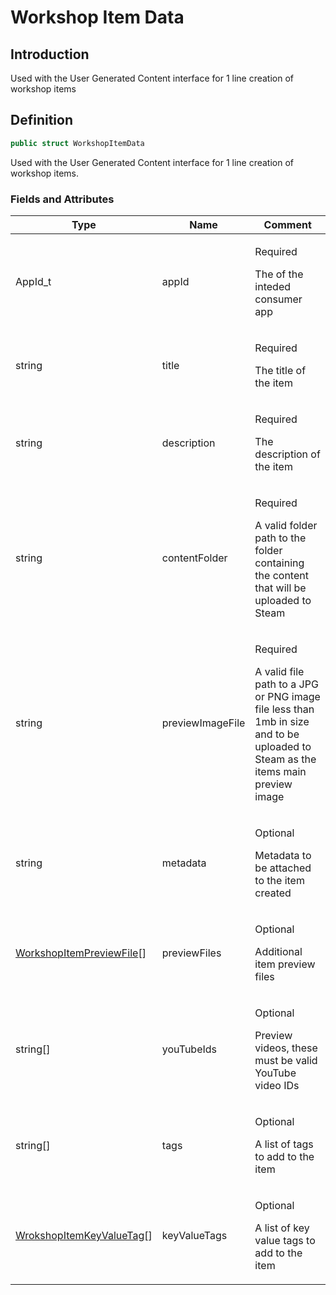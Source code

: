 # Workshop Item Data

## Introduction

Used with the User Generated Content interface for 1 line creation of workshop items

## Definition

```csharp
public struct WorkshopItemData
```

Used with the User Generated Content interface for 1 line creation of workshop items.

### Fields and Attributes

| Type                                                         | Name             | Comment                                                                                                                                              |
| ------------------------------------------------------------ | ---------------- | ---------------------------------------------------------------------------------------------------------------------------------------------------- |
| AppId\_t                                                     | appId            | <p>Required</p><p>The of the inteded consumer app</p>                                                                                                |
| string                                                       | title            | <p>Required</p><p>The title of the item</p>                                                                                                          |
| string                                                       | description      | <p>Required</p><p>The description of the item</p>                                                                                                    |
| string                                                       | contentFolder    | <p>Required</p><p>A valid folder path to the folder containing the content that will be uploaded to Steam</p>                                        |
| string                                                       | previewImageFile | <p>Required</p><p>A valid file path to a JPG or PNG image file less than 1mb in size and to be uploaded to Steam as the items main preview image</p> |
| string                                                       | metadata         | <p>Optional</p><p>Metadata to be attached to the item created</p>                                                                                    |
| [WorkshopItemPreviewFile](workshop-item-preview-file.md)\[]  | previewFiles     | <p>Optional</p><p>Additional item preview files</p>                                                                                                  |
| string\[]                                                    | youTubeIds       | <p>Optional</p><p>Preview videos, these must be valid YouTube video IDs</p>                                                                          |
| string\[]                                                    | tags             | <p>Optional</p><p>A list of tags to add to the item</p>                                                                                              |
| [WrokshopItemKeyValueTag](workshop-item-key-value-tag.md)\[] | keyValueTags     | <p>Optional</p><p>A list of key value tags to add to the item</p>                                                                                    |

